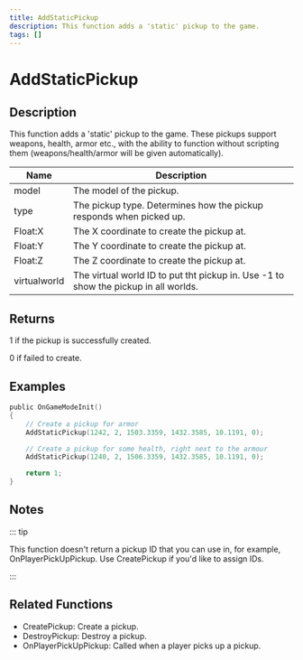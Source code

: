 ```yaml
---
title: AddStaticPickup
description: This function adds a 'static' pickup to the game.
tags: []
---
```


# AddStaticPickup

<TagLinks />

## Description

This function adds a 'static' pickup to the game. These pickups support weapons, health, armor etc., with the ability to function without scripting them (weapons/health/armor will be given automatically).

| Name         | Description                                                                         |
| ------------ | ----------------------------------------------------------------------------------- |
| model        | The model of the pickup.                                                            |
| type         | The pickup type. Determines how the pickup responds when picked up.                 |
| Float:X      | The X coordinate to create the pickup at.                                           |
| Float:Y      | The Y coordinate to create the pickup at.                                           |
| Float:Z      | The Z coordinate to create the pickup at.                                           |
| virtualworld | The virtual world ID to put tht pickup in. Use -1 to show the pickup in all worlds. |

## Returns

1 if the pickup is successfully created.

0 if failed to create.

## Examples

```c
public OnGameModeInit()
{
    // Create a pickup for armor
    AddStaticPickup(1242, 2, 1503.3359, 1432.3585, 10.1191, 0);

    // Create a pickup for some health, right next to the armour
    AddStaticPickup(1240, 2, 1506.3359, 1432.3585, 10.1191, 0);

    return 1;
}
```

## Notes

::: tip

This function doesn't return a pickup ID that you can use in, for example, OnPlayerPickUpPickup. Use CreatePickup if you'd like to assign IDs.

:::

## Related Functions

- CreatePickup: Create a pickup.
- DestroyPickup: Destroy a pickup.
- OnPlayerPickUpPickup: Called when a player picks up a pickup.
